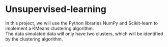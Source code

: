 # Unsupervised-learning



In this project, we will use the Python libraries NumPy and Scikit-learn to implement a KMeans clustering algorithm.  
The data simulated data will only have two clusters, which will be identified by the clustering algorithm.  

